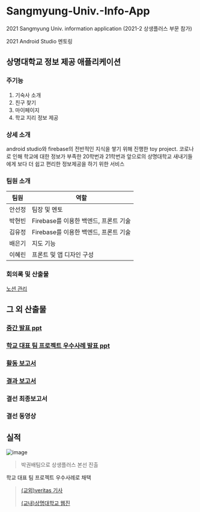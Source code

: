 # Sangmyung-Univ.-Info-App
2021 Sangmyung Univ. information application (2021-2 상생플러스 부문 참가)

2021 Android Studio 멘토링

## 상명대학교 정보 제공 애플리케이션

### 주기능
1. 기숙사 소개
2. 친구 찾기
3. 마이페이지
4. 학교 지리 정보 제공

### 상세 소개
android studio와 firebase의 전반적인 지식을 쌓기 위해 진행한 toy project. 코로나로 인해 학교에 대한 정보가 부족한 20학번과 21학번과 앞으로의 상명대학교 새내기들에게 보다 더 쉽고 편리한 정보제공을 하기 위한 서비스

### 팀원 소개
팀원   |          역할 
------ | -------------
안선정 | 팀장 및 멘토 
박현빈 | Firebase를 이용한 백엔드, 프론트 기술
김유정 | Firebase를 이용한 백엔드, 프론트 기술
배은기 | 지도 기능
이혜린 | 프론트 및 앱 디자인 구성

### 회의록 및 산출물
[노션 관리](https://noon-heliotrope-85a.notion.site/2021-2-Application-Mentoring-Project-24c4d76033ce4d64a715cf6add78a57e)



## 그 외 산출물
### [중간 발표 ppt](https://github.com/sunjungAn/Sangmyung-Univ.-Info-App/blob/master/%EC%82%B0%EC%B6%9C%EB%AC%BC/%EC%83%81%EC%83%9D%ED%94%8C%EB%9F%AC%EC%8A%A4-PPT%20(1).pptx)
### [학교 대표 팀 프로젝트 우수사례 발표 ppt](https://github.com/sunjungAn/Sangmyung-Univ.-Info-App/blob/master/%EC%82%B0%EC%B6%9C%EB%AC%BC/%EC%98%A4%EB%A6%84-%EA%B5%90%EC%9C%A1-%ED%8E%98%EC%8A%A4%ED%8B%B0%EB%B2%8C-%EB%B0%9C%ED%91%9C.pptx) 
### [활동 보고서](https://github.com/sunjungAn/Sangmyung-Univ.-Info-App/blob/master/%EC%82%B0%EC%B6%9C%EB%AC%BC/%ED%99%9C%EB%8F%99%EB%B3%B4%EA%B3%A0%EC%84%9C%20%EC%B7%A8%ED%95%A9%EB%B3%B8%20%26%20%EC%B6%9C%EC%84%9D%EB%B6%80.pdf)
### [결과 보고서](https://github.com/sunjungAn/Sangmyung-Univ.-Info-App/blob/master/%EC%82%B0%EC%B6%9C%EB%AC%BC/2021-2%20%EC%8A%A4%ED%84%B0%EB%94%94%EC%83%81%EC%83%9D%ED%94%8C%EB%9F%AC%EC%8A%A4%20%EA%B2%B0%EA%B3%BC%EB%B3%B4%EA%B3%A0%EC%84%9C.pdf)
### 결선 최종보고서
### 결선 동영상

## 실적
![image](https://user-images.githubusercontent.com/55094745/144843598-9173c1c9-48a1-4bd2-aac5-40460e628cd7.png)
> 박권배팀으로 상생플러스 본선 진출

학교 대표 팀 프로젝트 우수사례로 채택
> [(교외)veritas 기사](http://www.veritas-a.com/news/articleView.html?idxno=399458)
> 
> [(교내)상명대학교 웹진](https://www.smu.ac.kr/webzine/today.do?mode=view&articleNo=722534&article.offset=0&articleLimit=10)

